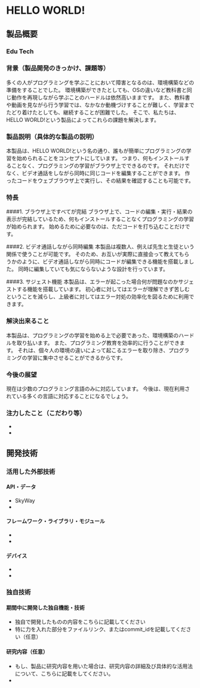 # HELLO WORLD!
## 製品概要
### Edu Tech

### 背景（製品開発のきっかけ、課題等）
多くの人がプログラミングを学ぶことにおいて障害となるのは、環境構築などの準備をすることでした。
環境構築ができたとしても、OSの違いなど教科書と同じ動作を再現しながら学ぶことのハードルは依然高いままです。
また、教科書や動画を見ながら行う学習では、なかなか動機づけすることが難しく、学習までたどり着けたとしても、継続することが困難でした。
そこで、私たちは、HELLO WORLD!という製品によってこれらの課題を解決します。

### 製品説明（具体的な製品の説明）
本製品は、HELLO WORLD!という名の通り、誰もが簡単にプログラミングの学習を始められることをコンセプトにしています。
つまり、何もインストールすることなく、プログラミングの学習がブラウザ上でできるのです。
それだけでなく、ビデオ通話をしながら同時に同じコードを編集することができます。
作ったコードをウェブブラウザ上で実行し、その結果を確認することも可能です。

### 特長
####1. ブラウザ上ですべてが完結
ブラウザ上で、コードの編集・実行・結果の表示が完結しているため、何もインストールすることなくプログラミングの学習が始められます。
始めるために必要なのは、ただコードを打ち込むことだけです。

####2. ビデオ通話しながら同時編集
本製品は複数人、例えば先生と生徒という関係で使うことが可能です。
そのため、お互いが実際に直接会って教えてもらうかのように、ビデオ通話しながら同時にコードが編集できる機能を搭載しました。
同時に編集していても気にならないような設計を行っています。

####3. サジェスト機能
本製品は、エラーが起こった場合何が問題なのかサジェストする機能を搭載しています。
初心者に対してはエラーが理解できず苦しむということを減らし、上級者に対してはエラー対処の効率化を図るために利用できます。

### 解決出来ること
本製品は、プログラミングの学習を始める上で必要であった、環境構築のハードルを取り払います。
また、プログラミング教育を効率的に行うことができます。
それは、個々人の環境の違いによって起こるエラーを取り除き、プログラミングの学習に集中させることができるからです。

### 今後の展望
現在は少数のプログラミング言語のみに対応しています。
今後は、現在利用されている多くの言語に対応することになるでしょう。

### 注力したこと（こだわり等）
* 
* 

## 開発技術
### 活用した外部技術
#### API・データ
* SkyWay
* 

#### フレームワーク・ライブラリ・モジュール
* 
* 

#### デバイス
* 
* 

### 独自技術
#### 期間中に開発した独自機能・技術
* 独自で開発したものの内容をこちらに記載してください
* 特に力を入れた部分をファイルリンク、またはcommit_idを記載してください（任意）

#### 研究内容（任意）
* もし、製品に研究内容を用いた場合は、研究内容の詳細及び具体的な活用法について、こちらに記載をしてください。
* 

